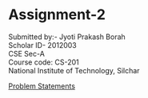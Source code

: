# Assignment-2
Submitted by:- Jyoti Prakash Borah <br> Scholar ID- 2012003 <br> CSE Sec-A <br>Course code: CS-201 <br>National Institute of Technology, Silchar

<a href="https://github.com/Jyoti764/DSA/blob/main/Assignment-III/Questions%20of%20Assignment-III.pdf" class="image fit" type="application/pdf">Problem Statements</a>
